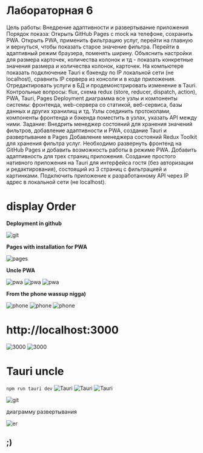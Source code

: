 # Лабораторная 6
Цель работы: Внедрение адаптивности и развертывание приложения
Порядок показа: Открыть GitHub Pages с mock на телефоне, сохранить PWA. Открыть PWA, применить фильтрацию услуг, перейти на главную и вернуться, чтобы показать старое значение фильтра. Перейти в адаптивный режим браузера, поменять ширину. Объяснить настройки для размера карточек, количества колонок и тд - показать конкретные значения размера и количества колонок, карточек. На компьютере показать подключение Tauri к бэкенду по IP локальной сети (не localhost), сравнить IP сервера из консоли и в коде приложения. Отредактировать услуги в БД и продемонстрировать изменение в Tauri.
Контрольные вопросы: flux, схема redux (store, reducer, dispatch, action), PWA, Tauri, Pages
Deployment диаграмма все узлы и компоненты системы: фронтенда, web-сервера со статикой, веб-сервиса, базы данных и других хранилищ и тд. Узлы соединить протоколами, компоненты фронтенда и бэкенда поместить в узлах, указать API между ними.
Задание: Внедрить менеджер состояний для хранения значений фильтров, добавление адаптивности и PWA, создание Tauri и развертывание в Pages
Добавление менеджера состояний Redux Toolkit для хранения фильтра услуг. Необходимо развернуть фронтенд на GitHub Pages и добавить возможность работы в режиме PWA. Добавить адаптивность для трех страниц приложения.
Создание простого нативного приложения на Tauri для интерфейса гостя (без авторизации и редактирования), состоящий из 3 страниц с фильтрацией и картинками. Подключить приложение к разработанному API через IP адрес в локальной сети (не localhost).



# display Order

**Deployment in github** 

![git](Resources/1.png)


**Pages with installation for PWA**

![pages](Resources/2.png)

**Uncle PWA**

![pwa](Resources/3.png)
![pwa](Resources/4.png)
![pwa](Resources/5.png)

**From the phone wassup nigga)** 

![phone](Resources/f1.png)
![phone](Resources/f2.png)
![phone](Resources/f3.png)


# http://localhost:3000 


![3000](Resources/6.png)
![3000](Resources/7.png)


# Tauri uncle
<code>npm run tauri dev</code>
![Tauri](Resources/8.png)
![Tauri](Resources/9.png)
![Tauri](Resources/10.png)


![git](Resources/git.png)

диаграмму развертывания

![er](Resources/git.png)
## ;)
